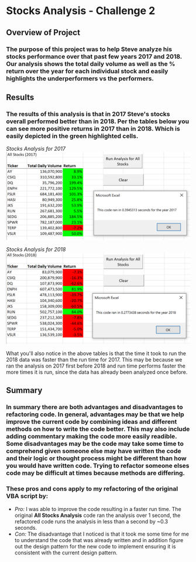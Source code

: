 # Stocks Analysis - Challenge 2

## Overview of Project

### The purpose of this project was to help Steve analyze his stocks performance over that past few years 2017 and 2018. Our analysis shows the total daily volume as well as the % return over the year for each individual stock and easily highlights the underperformers vs the performers.

## Results

### The results of this analysis is that in 2017 Steve's stocks overall performed better than in 2018. Per the tables below you can see more positive returns in 2017 than in 2018. Which is easily depicted in the green highlighted cells.

*Stocks Analysis for 2017*
![VBA_Challenge_2017](https://github.com/mavalenz/stocks-analysis/blob/main/Resources/VBA_Challenge_2017.png)

*Stocks Analysis for 2018*
![VBA_Challenge_2018](https://github.com/mavalenz/stocks-analysis/blob/main/Resources/VBA_Challenge_2018.png)

What you'll also notice in the above tables is that the time it took to run the 2018 data was faster than the run time for 2017. This may be because we ran the analysis on 2017 first before 2018 and run time performs faster the more times it is run, since the data has already been analyzed once before.

## Summary

### In summary there are both advantages and disadvantages to refactoring code. In general, **advantages** may be that we help improve the current code by combining ideas and different methods on how to write the code better. This may also include adding commentary making the code more easily readible. Some **disadvantages** may be the code may take some time to comprehend given someone else may have written the code and their logic or thought process might be different than how you would have written code. Trying to refactor someone elses code may be difficult at times because methods are differing.

### These pros and cons apply to my refactoring of the original VBA script by:

- *Pro:* I was able to improve the code resulting in a faster run time. The original **All Stocks Analysis** code ran the analysis over 1 second, the refactored code runs the analysis in less than a second by ~0.3 seconds. 
- *Con:* The disadvantage that I noticed is that it took me some time for me to understand the code that was already written and in addition figure out the design pattern for the new code to implement ensuring it is consistent with the current design pattern.


